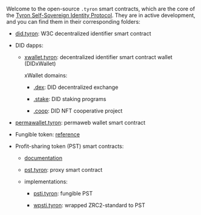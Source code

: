 Welcome to the open-source ```.tyron``` smart contracts, which are the core of the [Tyron Self-Sovereign Identity Protocol](https://www.ssiprotocol.com). They are in active development, and you can find them in their corresponding folders:

- [did.tyron](./DID/did.tyron.scilla): W3C decentralized identifier smart contract

- DID dapps:

    - [xwallet.tyron](./DID/DIDdapps/DIDxWallet/xwallet.tyron.scilla): decentralized identifier smart contract wallet (DIDxWallet)

        xWallet domains:

        - [.dex](./DID/DIDdapps/Dex/dex.tyron.scilla): DID decentralized exchange

        - [.stake](./DID/DIDdapps/Stake/stake.tyron.scilla): DID staking programs
            
        - [.coop](./DID/DIDdapps/COOP/coop.tyron.scilla): DID NFT cooperative project

- [permawallet.tyron](./PERMAWALLET/permawallet.tyron.js): permaweb wallet smart contract

- Fungible token: [reference](./FUNGIBLE_TOKEN/README.md)

- Profit-sharing token (PST) smart contracts:

    - [documentation](./PST/README.md) 

    - [pst.tyron](./PST/pst.tyron.scilla): proxy smart contract

    - implementations:
 
        - [psti.tyron](./PST/new-token/psti.tyron.scilla): fungible PST
 
        - [wpsti.tyron](./PST/wrapped-token/wpsti.tyron.scilla): wrapped ZRC2-standard to PST